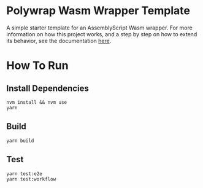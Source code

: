 # Polywrap Wasm Wrapper Template
A simple starter template for an AssemblyScript Wasm wrapper. For more information on how this project works, and a step by step on how to extend its behavior, see the documentation [here](https://docs.polywrap.io/).

# How To Run

## Install Dependencies
`nvm install && nvm use`  
`yarn`  

## Build
`yarn build`  

## Test
`yarn test:e2e`  
`yarn test:workflow`  

